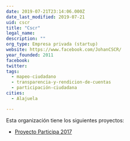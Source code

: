 ```yaml
---
date: 2019-07-21T23:14:06.000Z
date_last_modified: 2019-07-21
uid: cscr
title: "Cscr"
legal_name: 
description: ""
org_type: Empresa privada (startup)
website: https://www.facebook.com/JohanCSCR/
year_founded: 2011
facebook: 
twitter: 
tags:
  - mapeo-ciudadano
  - transparencia-y-rendicion-de-cuentas
  - participación-ciudadana
cities: 
  - Alajuela

---
```


Esta organización tiene los siguientes proyectos:

- [Proyecto Participa 2017](/i/proyecto-participa-2017.html)
